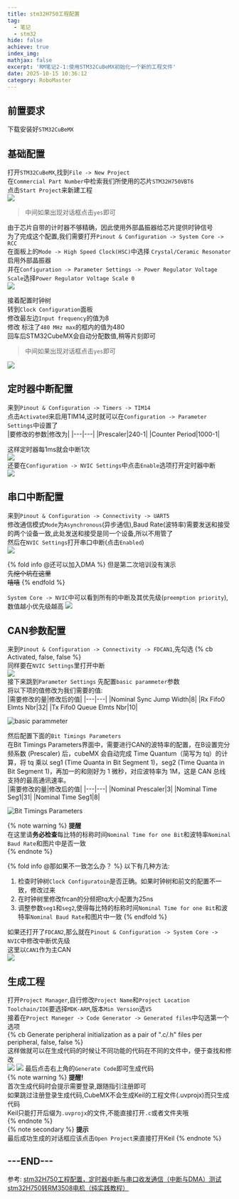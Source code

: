 ```yaml
---
title: stm32H750工程配置
tag:
  - 笔记
  - stm32
hide: false
achieve: true
index_img: 
mathjax: false
excerpt: 'RM笔记2-1:使用STM32CuBeMX初始化一个新的工程文件'
date: 2025-10-15 10:36:12
category: RoboMaster
---
```

## 前置要求
下载安装好`STM32CuBeMX`

## 基础配置
打开`STM32CuBeMX`,找到`File -> New Project`  
在`Commercial Part Number`中检索我们所使用的芯片`STM32H750VBT6`  
点击`Start Project`来新建工程  
![](/img/RM-Note/2-1-1.png)  
> 中间如果出现对话框点击`yes`即可  


由于芯片自带的计时器不够精确，因此使用外部晶振器给芯片提供时钟信号  
为了完成这个配置,我们需要打开`Pinout & Configuration -> System Core -> RCC`  
在面板上的`Mode -> High Speed Clock(HSC)`中选择 `Crystal/Ceramic Resonator`启用外部晶振器  
并在`Configuration -> Parameter Settings -> Power Regulator Voltage Scale`选择`Power Regulator Voltage Scale 0`  
![](/img/RM-Note/2-1-2.png)   


接着配置时钟树  
转到`Clock Configuration`面板  
修改最左边`Input frequency`的值为8  
修改 标注了`480 MHz max`的框内的值为480  
回车后STM32CubeMX会自动分配数值,稍等片刻即可  
> 中间如果出现对话框点击`yes`即可  

![](/img/RM-Note/2-1-3.png)  

## 定时器中断配置
来到`Pinout & Configuration -> Timers -> TIM14`  
点击`Activated`来启用TIM14,这时就可以在`Configuration -> Parameter Settings`中设置了  
|要修改的参数|修改为|
|---|---|
|Prescaler|240-1|
|Counter Period|1000-1|

这样定时器每1ms就会中断1次  
![](/img/RM-Note/2-1-4.png)  
还要在`Configuration -> NVIC Settings`中点击`Enable`选项打开定时器中断  
![](/img/RM-Note/2-1-5.png)

## 串口中断配置
来到`Pinout & Configuration -> Connectivity -> UART5`  
修改通信模式`Mode`为`Asynchronous`(异步通信),Baud Rate(波特率)需要发送和接受的两个设备一致,此处发送和接受是同一个设备,所以不用管了  
然后在`NVIC Settings`打开串口中断(点击`Enabled`)   
![](/img/RM-Note/2-1-6.png)

{% fold info @还可以加入DMA %}
但是第二次培训没有演示  
~~先挖个坑在这里~~  
~~嘻嘻~~
{% endfold %}  

`System Core -> NVIC`中可以看到所有的中断及其优先级(`preemption priority`),数值越小优先级越高
![](/img/RM-Note/2-1-7.png)

## CAN参数配置
来到`Pinout & Configuration -> Connectivity -> FDCAN1`,先勾选
{% cb Activated, false, false %}  
同样要在`NVIC Settings`里打开中断  
![](/img/RM-Note/2-1-10.png)  
接下来跳到`Parameter Settings`
先配置`basic parammeter`参数  
将以下项的值修改为我们需要的值:  
|需要修改的量|修改后的值|
|---|---|
|Nominal Sync Jump Width|8|
|Rx Fifo0 Elmts Nbr|32|
|Tx Fifo0 Queue Elmts Nbr|10|

![basic parammeter](/img/RM-Note/2-1-11.png)

然后配置下面的`Bit Timings Parameters`  
在Bit Timings Parameters界面中，需要进行CAN的波特率的配置，在B设置完分频系数 (Prescaler) 后，cubeMX 会自动完成 Time Quantum（简写为 tq）的计算，将 tq 乘以 seg1 (Time Quanta in Bit Segment 1)，seg2 (Time Quanta in Bit Segment 1)，再加一的和刚好为 1 微秒，对应波特率为 1M，这是 CAN 总线支持的最高通讯速率。  
|需要修改的量|修改后的值|
|---|---|
|Nominal Prescaler|3|
|Nominal Time Seg1|31|
|Nominal Time Seg1|8|

![Bit Timings Parameters](/img/RM-Note/2-1-12.png)

{% note warning %}
**提醒**  
在这里请**务必检查**每比特的标称时间`Nominal Time for one Bit`和波特率`Nominal Baud Rate`和图片中是否一致  
{% endnote %}  

{% fold info @那如果不一致怎么办？ %}
以下有几种方法:  
1. 检查时钟树`Clock Configuratoin`是否正确。如果时钟树和前文的配置不一致，修改过来  
2. 在时钟树里修改frcan的分频把tq大小配置为25ns
3. 调整参数`seg1`和`seg2`,使得每比特的标称时间`Nominal Time for one Bit`和波特率`Nominal Baud Rate`和图片中一致
{% endfold %}  

如果还打开了`FDCAN2`,那么就在`Pinout & Configuration -> System Core -> NVIC`中修改中断优先级  
这里以`CAN1`作为主CAN  
![](/img/RM-Note/2-1-13.png)

## 生成工程
打开`Project Manager`,自行修改`Project Name`和`Project Location`  
`Toolchain/IDE`要选择`MDK-ARM`,版本`Min Version`选`V5`  
接着在`Project Maneger -> Code Generator -> Generated files`中勾选第一个选项  
{% cb Generate peripheral initialization as a pair of ".c/.h" files per peripheral, false, false %}   
这样做就可以在生成代码的时候让不同功能的代码在不同的文件中，便于查找和修改  
![](/img/RM-Note/2-1-8.png)
![](/img/RM-Note/2-1-9.png)
最后点击右上角的`Generate Code`即可生成代码  
{% note warning %}
**提醒!**   
首次生成代码时会提示需要登录,跟随指引注册即可  
如果跳过注册登录生成代码,CubeMX不会生成Keil的工程文件(.uvprojx)而只生成代码   
Keil只能打开后缀为`.uvprojx`的文件,不能直接打开`.c`或者文件夹哦  
{% endnote %}   
{% note secondary %}
**提示**   
最后成功生成的对话框应该点击`Open Project`来直接打开Keil
{% endnote %}  

---END---
---


参考:
[stm32H750工程配置，定时器中断与串口收发通信（中断与DMA）测试](https://blog.csdn.net/m0_74329410/article/details/141297841)
[stm32H750转RM3508电机（纯实践教程）](https://blog.csdn.net/m0_74329410/article/details/140553378)